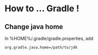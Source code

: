 # How to ... Gradle !

## Change java home

In %HOME%/.gradle/gradle.properties, add
```
org.gradle.java.home=/path/to/jdk
```
